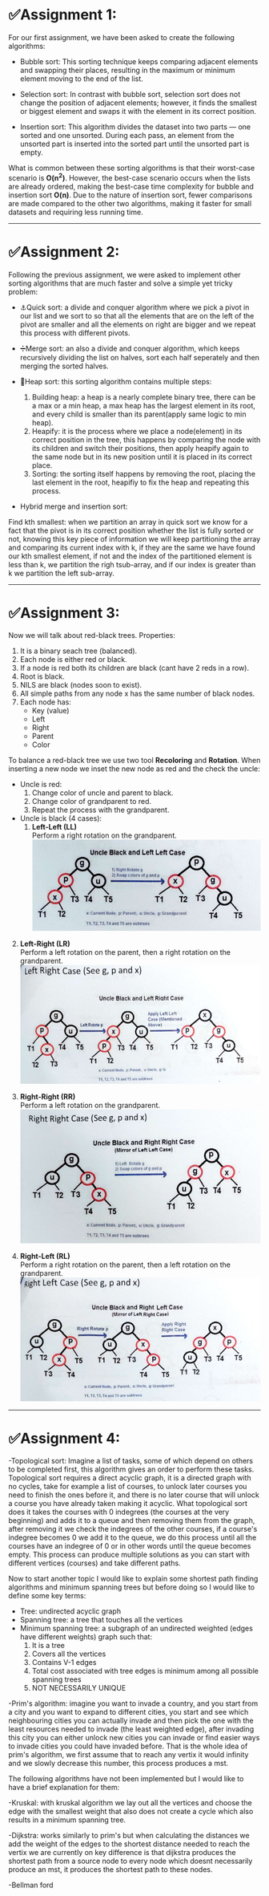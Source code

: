 # ✅Assignment 1:
For our first assignment, we have been asked to create the following algorithms:

- Bubble sort: This sorting technique keeps comparing adjacent elements and swapping their places, resulting in the maximum or minimum element moving to the end of the list.
  
- Selection sort: In contrast with bubble sort, selection sort does not change the position of adjacent elements; however, it finds the smallest or biggest element and swaps it with the element in its correct position.

- Insertion sort: This algorithm divides the dataset into two parts — one sorted and one unsorted. During each pass, an element from the unsorted part is inserted into the sorted part until the unsorted part is empty.

What is common between these sorting algorithms is that their worst-case scenario is **O(n<sup>2</sup>)**. However, the best-case scenario occurs when the lists are already ordered, making the best-case time complexity for bubble and insertion sort **O(n)**. Due to the nature of insertion sort, fewer comparisons are made compared to the other two algorithms, making it faster for small datasets and requiring less running time.

---

# ✅Assignment 2:
Following the previous assignment, we were asked to implement other sorting algorithms that are much faster and solve a simple yet tricky problem:

- ⚓Quick sort: a divide and conquer algorithm where we pick a pivot in our list and we sort to so that all the elements that are on the left of the pivot are smaller and all the elements on right are bigger and we repeat this process with different pivots.
  
- ➗Merge sort: an also a divide and conquer algorithm, which keeps recursively dividing the list on halves, sort each half seperately and then merging the sorted halves.
  
- 🌲Heap sort: this sorting algorithm contains multiple steps:
  1. Building heap: a heap is a nearly complete binary tree, there can be a max or a min heap, a max heap has the largest element in its root, and every child is smaller than its parent(apply same logic to min heap).
  2. Heapify: it is the process where we place a node(element) in its correct position in the tree, this happens by comparing the node with its children and switch their positions, then apply heapify again to the same node but in its new position until it is placed in its correct place.
  3. Sorting: the sorting itself happens by removing the root, placing the last element in the root, heapifiy to fix the heap and repeating this process.
     
- Hybrid merge and insertion sort:


Find kth smallest: when we partition an array in quick sort we know for a fact that the pivot is in its correct position whether the list is fully sorted or not, knowing this key piece of information we will keep partitioning the array and comparing its current index with k, if they are the same we have found our kth smallest element, if not and the index of the partitioned element is less than k, we partition the righ tsub-array, and if our index is greater than k we partition the left sub-array.

---

# ✅Assignment 3:
Now we will talk about red-black trees.
Properties:
1. It is a binary seach tree (balanced).
2. Each node is either red or black.
3. If a node is red both its children are black (cant have 2 reds in a row).
4. Root is black.
5. NILS are black (nodes soon to exist).
6. All simple paths from any node x has the same number of black nodes.
7. Each node has:
   - Key (value)
   - Left
   - Right
   - Parent
   - Color
   
To balance a red-black tree we use two tool **Recoloring** and **Rotation**.
When inserting a new node we inset the new node as red and the check the uncle:
- Uncle is red:
  1. Change color of uncle and parent to black.
  2. Change color of grandparent to red.
  3. Repeat the process with the grandparent.
- Uncle is black (4 cases):
  1. **Left-Left (LL)**  
   Perform a right rotation on the grandparent.  
   ![Example](resources/left_left_btree.PNG)

2. **Left-Right (LR)**  
   Perform a left rotation on the parent, then a right rotation on the grandparent.  
   ![Example](resources/left_right_btree.PNG)

3. **Right-Right (RR)**  
   Perform a left rotation on the grandparent.  
   ![Example](resources/right_right_btree.PNG)

4. **Right-Left (RL)**  
   Perform a right rotation on the parent, then a left rotation on the grandparent.  
   ![Example](resources/right_left_btree.PNG)

  

---
# ✅Assignment 4:
-Topological sort: Imagine a list of tasks, some of which depend on others to be completed first, this algorithm gives an order to perform these tasks. 
Topological sort requires a direct acyclic graph, it is a directed graph with no cycles, take for example a list of courses, to unlock later courses you need to finish the ones before it, and there is no later course that will unlock a course you have already taken making it acyclic. What topological sort does it takes the courses with 0 indegrees (the courses at the very beginning) and adds it to a queue and then removing them from the graph, after removing it we check the indegrees of the other courses, if a course's indegree becomes 0 we add it to the queue, we do this process until all the courses have an indegree of 0 or in other words until the queue becomes empty.
This process can produce multiple solutions as you can start with different vertices (courses) and take different paths.

Now to start another topic I would like to explain some shortest path finding algorithms and minimum spanning trees but before doing so I would like to define some key terms:
- Tree: undirected acyclic graph
- Spanning tree: a tree that touches all the vertices
- Minimum spanning tree: a subgraph of an undirected weighted (edges have different weights) graph such that:
  1. It is a tree
  2. Covers all the vertices
  3. Contains V-1 edges
  4. Total cost associated with tree edges is minimum among all possible spanning trees
  5. NOT NECESSARILY UNIQUE

-Prim's algorithm: imagine you want to invade a country, and you start from a city and you want to expand to different cities, you start and see which neighbouring cities you can actually invade and then pick the one with the least resources needed to invade (the least weighted edge), after invading this city you can either unlock new cities you can invade or find easier ways to invade cities you could have invaded before. That is the whole idea of prim's algorithm, we first assume that to reach any vertix it would infinity and we slowly decrease this number, this process produces a mst.

The following algorithms have not been implemented but I would like to have a brief explanation for them:

-Kruskal: with kruskal algorithm we lay out all the vertices and choose the edge with the smallest weight that also does not create a cycle which also results in a minimum spanning tree.

-Dijkstra: works similarly to prim's but when calculating the distances we add the weight of the edges to the shortest distance needed to reach the vertix we are currently on key difference is that dijkstra produces the shortest path from a source node to every node which doesnt necessarily produce an mst, it produces the shortest path to these nodes.

-Bellman ford
